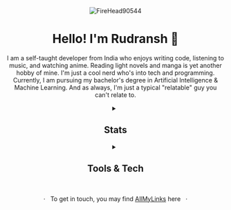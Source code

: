<div align="center">
  <img src="https://komarev.com/ghpvc/?username=FireHead90544&style=for-the-badge&color=2f81f7" alt="FireHead90544" />
  <h1>Hello! I'm Rudransh 👋</h1>
  <p>I am a self-taught developer from India who enjoys writing code, listening to music, and watching anime. Reading light novels and manga is yet another hobby of mine. I'm just a cool nerd who's into tech and programming. Currently, I am pursuing my bachelor's degree in Artificial Intelligence & Machine Learning. And as always, I'm just a typical "relatable" guy you can't relate to.</p>
</div>

<div align="center">
  <details>
    <summary><h2>Stats</h2></summary>
    <img src="https://github-readme-stats.vercel.app/api?username=FireHead90544&show_icons=true&theme=radical" alt="Stats">
    <img src="https://github-readme-streak-stats.herokuapp.com/?user=FireHead90544&theme=radical" alt="Streak">
    <img src="https://github-readme-stats.vercel.app/api/top-langs/?username=FireHead90544&layout=donut&show_icons=true&theme=radical" alt="Languages">
    <img src="https://github-profile-trophy.vercel.app/?username=FireHead90544&row=2&column=3&theme=radical" alt="Languages">
  </details>
</div>

<div align="center">
  <details>
    <summary><h2>Tools & Tech</h2></summary>
    <h4>Languages</h4>
    <img src="https://img.shields.io/badge/-Python-f6d747?style=for-the-badge">
    <img src="https://img.shields.io/badge/-C-f6d747?style=for-the-badge">
    <img src="https://img.shields.io/badge/-C%23-f6d747?style=for-the-badge">
    <br>
    <img src="https://img.shields.io/badge/-HTML5-f6d747?style=for-the-badge">
    <img src="https://img.shields.io/badge/-CSS3-f6d747?style=for-the-badge">
    <img src="https://img.shields.io/badge/-JavaScript-f6d747?style=for-the-badge">
    <h4>Libraries & Frameworks</h4>
    <img src="https://img.shields.io/badge/-django-e34c26?style=for-the-badge">
    <img src="https://img.shields.io/badge/-Flask-e34c26?style=for-the-badge">
    <img src="https://img.shields.io/badge/-FastAPI-e34c26?style=for-the-badge">
    <br>
    <img src="https://img.shields.io/badge/-TailwindCSS-e34c26?style=for-the-badge">
    <img src="https://img.shields.io/badge/-Bootstrap-e34c26?style=for-the-badge">
    <img src="https://img.shields.io/badge/-QT Framework-e34c26?style=for-the-badge">
    <img src="https://img.shields.io/badge/-discord.py-e34c26?style=for-the-badge">
    <h4>Databases</h4>
    <img src="https://img.shields.io/badge/-PostgreSQL-8df7b5?style=for-the-badge">
    <img src="https://img.shields.io/badge/-MySQL-8df7b5?style=for-the-badge">
    <img src="https://img.shields.io/badge/-SQLite-8df7b5?style=for-the-badge">
    <h4>Deployment</h4>
    <img src="https://img.shields.io/badge/-nginx-563d7c?style=for-the-badge">
    <img src="https://img.shields.io/badge/-apache2-563d7c?style=for-the-badge">
    <img src="https://img.shields.io/badge/-Heroku-563d7c?style=for-the-badge">
    <br>
    <img src="https://img.shields.io/badge/-GitHub_Pages-563d7c?style=for-the-badge">
    <img src="https://img.shields.io/badge/-ubuntu-563d7c?style=for-the-badge">
    <h4>Version Control & Tools</h4>
    <img src="https://img.shields.io/badge/-Git-e4406f?style=for-the-badge">
    <img src="https://img.shields.io/badge/-GitHub-e4406f?style=for-the-badge">
    <img src="https://img.shields.io/badge/-Visual_Studio_Code-e4406f?style=for-the-badge">
    <br>
    <img src="https://img.shields.io/badge/-Discord-e4406f?style=for-the-badge">
    <img src="https://img.shields.io/badge/-Unity-e4406f?style=for-the-badge">
    <img src="https://img.shields.io/badge/-Canva-e4406f?style=for-the-badge">
  </details>
</div>

<div align="center">
  <br>
  <p>·   To get in touch, you may find <a href="https://www.rudra.is-a.dev/allmylinks/" target="_blank">AllMyLinks</a> here   ·</p>
</div>
